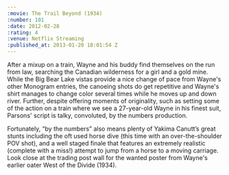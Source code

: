 ```yaml
--- 
:movie: The Trail Beyond (1934)
:number: 101
:date: 2012-02-28
:rating: 4
:venue: Netflix Streaming
:published_at: 2013-01-20 18:01:54 Z
---
```

After a mixup on a train, Wayne and his buddy find themselves on the run from law, searching the Canadian wilderness for a girl and a gold mine. While the Big Bear Lake vistas provide a nice change of pace from Wayne's other Monogram entries, the canoeing shots do get repetitive and Wayne's shirt manages to change color several times while he moves up and down river. Further, despite offering moments of originality, such as setting some of the action on a train where we see a 27-year-old Wayne in his finest suit, Parsons' script is talky, convoluted, by the numbers production.

Fortunately, “by the numbers” also means plenty of Yakima Canutt’s great stunts including the oft used horse dive (this time with an over-the-shoulder POV shot), and a well staged finale that features an extremely realistic (complete with a miss!) attempt to jump from a horse to a moving carriage. Look  close at the trading post wall for the wanted poster from Wayne's earlier oater West of the Divide (1934).
